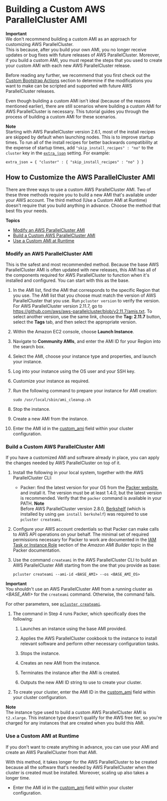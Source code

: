 # Building a Custom AWS ParallelCluster AMI<a name="tutorials_02_ami_customization"></a>

**Important**  
We don't recommend building a custom AMI as an approach for customizing AWS ParallelCluster\.  
This is because, after you build your own AMI, you no longer receive updates or bug fixes with future releases of AWS ParallelCluster\. Moreover, if you build a custom AMI, you must repeat the steps that you used to create your custom AMI with each new AWS ParallelCluster release\.

Before reading any further, we recommend that you first check out the [Custom Bootstrap Actions](pre_post_install.md) section to determine if the modifications you want to make can be scripted and supported with future AWS ParallelCluster releases\.

Even though building a custom AMI isn't ideal \(because of the reasons mentioned earlier\), there are still scenarios where building a custom AMI for AWS ParallelCluster is necessary\. This tutorial guides you through the process of building a custom AMI for these scenarios\.

**Note**  
Starting with AWS ParallelCluster version 2\.6\.1, most of the install recipes are skipped by default when launching nodes\. This is to improve startup times\. To run all of the install recipes for better backwards compatibility at the expense of startup times, add `"skip_install_recipes" : "no"` to the `cluster` key in the [`extra_json`](cluster-definition.md#extra-json) setting\. For example:  

```
extra_json = { "cluster" : { "skip_install_recipes" : "no" } }
```

## How to Customize the AWS ParallelCluster AMI<a name="how-to-customize-the-aws-parallelcluster-ami"></a>

There are three ways to use a custom AWS ParallelCluster AMI\. Two of these three methods require you to build a new AMI that's available under your AWS account\. The third method \(Use a Custom AMI at Runtime\) doesn't require that you build anything in advance\. Choose the method that best fits your needs\.

**Topics**
+ [Modify an AWS ParallelCluster AMI](#modify-an-aws-parallelcluster-ami)
+ [Build a Custom AWS ParallelCluster AMI](#build-a-custom-aws-parallelcluster-ami)
+ [Use a Custom AMI at Runtime](#use-a-custom-ami-at-runtime)

### Modify an AWS ParallelCluster AMI<a name="modify-an-aws-parallelcluster-ami"></a>

This is the safest and most recommended method\. Because the base AWS ParallelCluster AMI is often updated with new releases, this AMI has all of the components required for AWS ParallelCluster to function when it's installed and configured\. You can start with this as the base\.

1. In the AMI list, find the AMI that corresponds to the specific Region that you use\. The AMI list that you choose must match the version of AWS ParallelCluster that you use\. Run `pcluster version` to verify the version\. For AWS ParallelCluster version 2\.11\.7, go to [https://github\.com/aws/aws\-parallelcluster/blob/v2\.11\.7/amis\.txt](https://github.com/aws/aws-parallelcluster/blob/v2.11.7/amis.txt)\. To select another version, use the same link, choose the **Tag: 2\.11\.7** button, select the **Tags** tab, and then select the appropriate version\.

1. Within the Amazon EC2 console, choose **Launch Instance**\.

1. Navigate to **Community AMIs**, and enter the AMI ID for your Region into the search box\.

1. Select the AMI, choose your instance type and properties, and launch your instance\.

1. Log into your instance using the OS user and your SSH key\.

1. Customize your instance as required\.

1. Run the following command to prepare your instance for AMI creation:

   ```
   sudo /usr/local/sbin/ami_cleanup.sh
   ```

1. Stop the instance\.

1. Create a new AMI from the instance\.

1. Enter the AMI id in the [custom\_ami](cluster-definition.md#custom-ami-section) field within your cluster configuration\.

### Build a Custom AWS ParallelCluster AMI<a name="build-a-custom-aws-parallelcluster-ami"></a>

If you have a customized AMI and software already in place, you can apply the changes needed by AWS ParallelCluster on top of it\.

1. Install the following in your local system, together with the AWS ParallelCluster CLI:
   + Packer: find the latest version for your OS from the [Packer website](https://www.packer.io/downloads.html), and install it\. The version must be at least 1\.4\.0, but the latest version is recommended\. Verify that the `packer` command is available in your PATH\.
**Note**  
Before AWS ParallelCluster version 2\.8\.0, [Berkshelf](https://github.com/berkshelf/berkshelf) \(which is installed by using `gem install berkshelf`\) was required to use `pcluster createami`\.

1. Configure your AWS account credentials so that Packer can make calls to AWS API operations on your behalf\. The minimal set of required permissions necessary for Packer to work are documented in the [IAM Task or Instance Role](https://www.packer.io/docs/builders/amazon.html#iam-task-or-instance-role) section of the *Amazon AMI Builder* topic in the Packer documentation\.

1. Use the command `createami` in the AWS ParallelCluster CLI to build an AWS ParallelCluster AMI starting from the one that you provide as base:

   ```
   pcluster createami --ami-id <BASE_AMI> --os <BASE_AMI_OS>
   ```
**Important**  
You shouldn't use an AWS ParallelCluster AMI from a running cluster as *<BASE\_AMI>* for the `createami` command\. Otherwise, the command fails\.

   For other parameters, see [`pcluster createami`](pcluster.createami.md)\.

1. The command in Step 4 runs Packer, which specifically does the following:

   1. Launches an instance using the base AMI provided\.

   1. Applies the AWS ParallelCluster cookbook to the instance to install relevant software and perform other necessary configuration tasks\.

   1. Stops the instance\.

   1. Creates an new AMI from the instance\.

   1. Terminates the instance after the AMI is created\.

   1. Outputs the new AMI ID string to use to create your cluster\.

1. To create your cluster, enter the AMI ID in the [custom\_ami](cluster-definition.md#custom-ami-section) field within your cluster configuration\.

**Note**  
The instance type used to build a custom AWS ParallelCluster AMI is `t2.xlarge`\. This instance type doesn't qualify for the AWS free tier, so you're charged for any instances that are created when you build this AMI\.

### Use a Custom AMI at Runtime<a name="use-a-custom-ami-at-runtime"></a>

If you don't want to create anything in advance, you can use your AMI and create an AWS ParallelCluster from that AMI\.

With this method, it takes longer for the AWS ParallelCluster to be created because all the software that's needed by AWS ParallelCluster when the cluster is created must be installed\. Moreover, scaling up also takes a longer time\.
+ Enter the AMI id in the [custom\_ami](cluster-definition.md#custom-ami-section) field within your cluster configuration\.